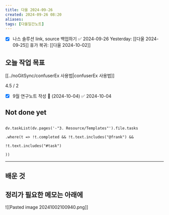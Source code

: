 ```yaml
---
title: 다울 2024-09-26
created: 2024-09-26 08:20
aliases: 
tags: [다울일간노트]
---
```

- [x] 나스 솔루션 link, source 백업하기 ✅ 2024-09-26
Yesterday: [[다울 2024-09-25]]
휴가 복귀: [[다울 2024-10-02]]


## 오늘 작업 목표
[[../noGitSync/confuserEx 사용법|confuserEx 사용법]]

4.5  / 2 

- [x] 9월 연구노트 작성 📅 (2024-10-04) ✅ 2024-10-04



## Not done yet

```dataviewjs

dv.taskList(dv.pages('-"3. Resource/Templates"').file.tasks

.where(t => !t.completed && !t.text.includes("@frank") &&

!t.text.includes("#task")

))

```

---

## 배운 것




## 정리가 필요한 메모는 아래에


![[Pasted image 20241002100940.png]]
